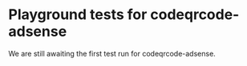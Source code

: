 # Playground tests for codeqrcode-adsense
We are still awaiting the first test run for codeqrcode-adsense.
